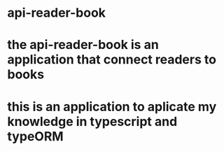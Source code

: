 # api-reader-book

# the api-reader-book is an application that connect readers to books
# this is an application to aplicate my knowledge in typescript and typeORM
